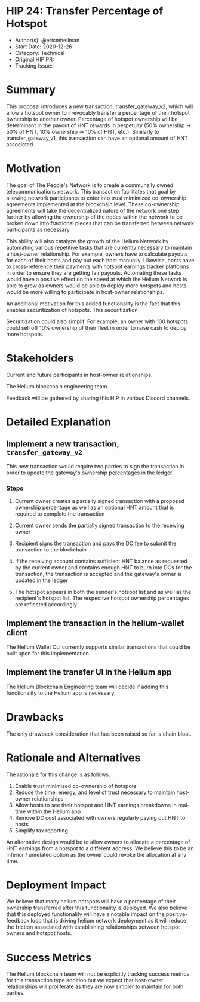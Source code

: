 # HIP 24: Transfer Percentage of Hotspot

- Author(s): @ericmheilman
- Start Date: 2020-12-26
- Category: Technical
- Original HIP PR: <!-- leave this empty; maintainer will fill in ID of this pull request -->
- Tracking Issue: <!-- leave this empty; maintainer will create a discussion issue -->

# Summary
[summary]: #summary

This proposal introduces a new transaction, transfer_gateway_v2, which will
allow a hotspot owner to irrevocably transfer a percentage of their hotspot 
ownership to another owner. Percentage of hotspot ownership will be determinant in the payout of
HNT rewards in perpetuity (50% ownership -> 50% of HNT, 10% ownership -> 10% of HNT, etc.).
Similarly to transfer_gateway_v1, this transaction can have an optional amount of HNT associated.

# Motivation
[motivation]: #motivation

The goal of The People's Network is to create a communally owned telecommunications network. 
This transaction facilitates that goal by allowing network participants to enter into 
trust mimimized co-ownership agreements implemented at the blockchain level. These co-ownership
agreements will take the decentralized nature of the network one step further by allowing the ownership
of the nodes within the network to be broken down into fractional pieces that can be transferred between
network participants as necessary.

This ability will also catalyze the growth of the Helium Network by automating 
various repetitive tasks that are currently necessary to maintain a host-owner relationship. For example, 
owners have to calculate payouts for each of their hosts and pay out each host manually. 
Likewise, hosts have to cross-reference their payments with hotspot earnings tracker platforms 
in order to ensure they are getting fair payouts. Automating these tasks would have a
positive effect on the speed at which the Helium Network is able to grow as owners would be able
to deploy more hotspots and hosts would be more willing to participate in host-owner relationships.

An additional motivation for this added functionality is the fact that this enables
securitization of hotspots. This securitization 

Securitization could also simplif. For example, an owner with 100 hotspots could sell off 10% ownership of their fleet in order to raise cash to deploy more hotspots.



# Stakeholders
[stakeholders]: #stakeholders

Current and future participants in host-owner relationships.

The Helium blockchain engineering team.

Feedback will be gathered by sharing this HIP in various Discord channels.


# Detailed Explanation
[detailed-explanation]: #detailed-explanation

## Implement a new transaction, `transfer_gateway_v2`

This new transaction would require two parties to sign the transaction in order to
update the gateway's ownership percentages in the ledger.

### Steps

1. Current owner creates a partially signed transaction with a proposed ownership
percentage as well as an optional HNT amount that is required to complete the transaction

2. Current owner sends the partially signed transaction to the receiving owner

3. Recipient signs the transaction and pays the DC fee to submit the transaction to the blockchain

4. If the receiving account contains sufficient HNT balance as requested by the current
owner and contains enough HNT to burn into DCs for the transaction, the transaction
is accepted and the gateway's owner is updated in the ledger

5. The hotspot appears in both the sender's hotspot list and as well as the recipient's
hotspot list. The respective hotspot ownership percentages are reflected accordingly

## Implement the transaction in the helium-wallet client

The Helium Wallet CLI currently supports similar transactions that could be built upon for this implementation.

## Implement the transfer UI in the Helium app

The Helium Blockchain Engineering team will decide if adding this functionality to the Helium app is necessary.




# Drawbacks
[drawbacks]: #drawbacks

The only drawback consideration that has been raised so far is chain bloat.

# Rationale and Alternatives
[alternatives]: #rationale-and-alternatives


The rationale for this change is as follows.

1. Enable trust minimized co-ownership of hotspots
2. Reduce the time, energy, and level of trust necessary to maintain host-owner relationships
3. Allow hosts to see their hotspot and HNT earnings breakdowns in real-time within the Helium app
4. Remove DC cost associated with owners regularly paying out HNT to hosts
5. Simplify tax reporting

An alternative design would be to allow owners to allocate a percentage of HNT earnings from a
hotspot to a different address. We believe this to be an inferior / unrelated option as the owner could revoke
the allocation at any time.


# Deployment Impact
[deployment-impact]: #deployment-impact

We believe that many helium hotspots will have a percentage of their ownership
transferred after this functionality is deployed. We also believe that this deployed
functionality will have a notable impact on the positive-feedback loop that is driving
helium network deployment as it will reduce the friction associated with establishing
relationships between hotspot owners and hotspot hosts.



# Success Metrics
[success-metrics]: #success-metrics

The Helium blockchain team will not be explicitly tracking success metrics for this
transaction type addition but we expect that host-owner relationships will proliferate
as they are now simpler to maintain for both parties.
